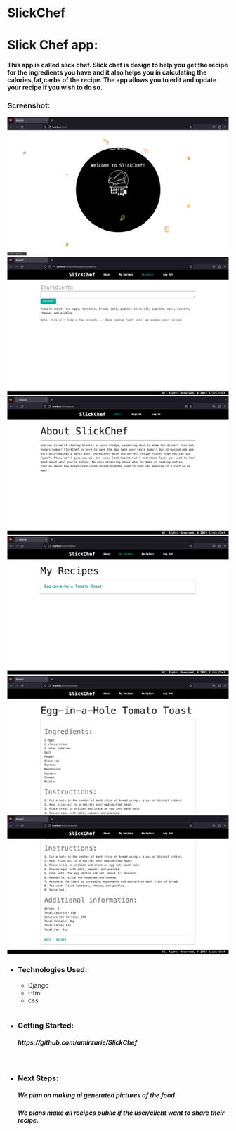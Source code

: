 # SlickChef

<h1>Slick Chef app:</h1> </hr>
  <h4>This app is called slick chef. Slick chef is design to help you get the recipe for the ingredients you have and it also helps you in calculating the calories,fat,carbs of the recipe. The app allows you to edit and update your recipe if you wish to do so.</h4>

### Screenshot:

![index](/index.png)
![create](/create.png)
![about](/about.png)
![recipe](/recipe.png)
![detail1](/detail1.png)
![detail2](/detail2.png)

- <h3>Technologies Used:</h3>
  <ul>
   <li>Django</li>
   <li>Html</li>
   <li>css</li>
  </ul>
  </br>

- <h3>Getting Started:</h3>
  <h5>https://github.com/amirzarie/SlickChef</h5>

  </br>

- <h3> Next Steps:</h3>
  <h5>We plan on making ai generated pictures of the food  </h5>
  <h5>We plans make all recipes public if the user/client  want to share their recipe.</h5>
